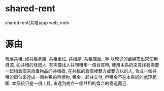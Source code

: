 # shared-rent
shared rent(共租)app
web, mob

# 源由
發展共租, 如共租倉庫, 共租車位, 共租屋, 共租店面...等
以較少的金額支出來使用資源, 如共租的發起人, 有需要找人共同租用一個倉庫時, 使用本系統來尋找有需要一起租倉庫來放置物品的共租者, 在共租的倉庫裡雙方或雙方以的人, 合成一個共租的單位來達成一個共租的目標物, 租金一起共支付, 但租金不在本系統的處理範圍, 本系統只是一項工具, 來達到成立一個共租的媒合的管道而己.


